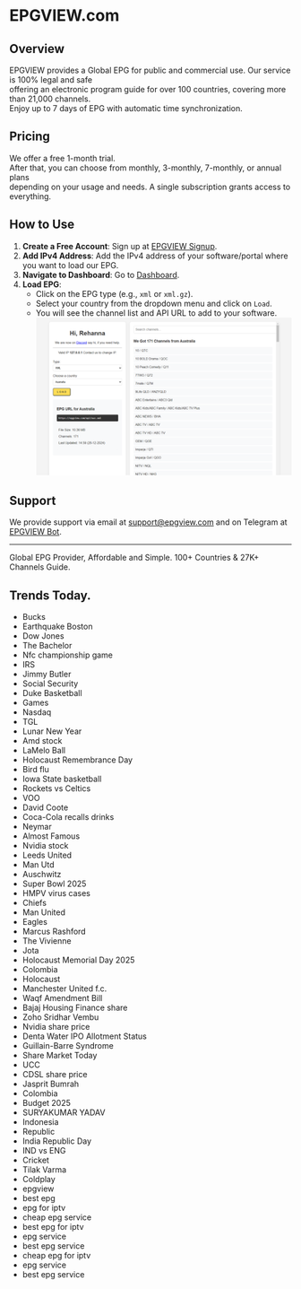 # EPGVIEW.com



## Overview
EPGVIEW provides a Global EPG for public and commercial use. Our service is 100% legal and safe\
offering an electronic program guide for over 100 countries, covering more than 21,000 channels.\
Enjoy up to 7 days of EPG with automatic time synchronization.

## Pricing
We offer a free 1-month trial. \
After that, you can choose from monthly, 3-monthly, 7-monthly, or annual plans \
depending on your usage and needs. A single subscription grants access to everything.

## How to Use
1. **Create a Free Account**: Sign up at [EPGVIEW Signup](https://epgview.com/signup.php).
2. **Add IPv4 Address**: Add the IPv4 address of your software/portal where you want to load our EPG.
3. **Navigate to Dashboard**: Go to [Dashboard](https://epgview.com/dashboard.php).
4. **Load EPG**:
   - Click on the EPG type (e.g., `xml` or `xml.gz`).
   - Select your country from the dropdown menu and click on `Load`.
   - You will see the channel list and API URL to add to your software.
![EPGVIEW](img/dashboard.png)
## Support
We provide support via email at [support@epgview.com](mailto:support@epgview.com) and on Telegram at [EPGVIEW Bot](https://t.me/epgview_bot).

---

Global EPG Provider, Affordable and Simple. 100+ Countries & 27K+ Channels Guide.

## Trends Today.

- Bucks
- Earthquake Boston
- Dow Jones
- The Bachelor
- Nfc championship game
- IRS
- Jimmy Butler
- Social Security
- Duke Basketball
- Games
- Nasdaq
- TGL
- Lunar New Year
- Amd stock
- LaMelo Ball
- Holocaust Remembrance Day
- Bird flu
- Iowa State basketball
- Rockets vs Celtics
- VOO
- David Coote
- Coca-Cola recalls drinks
- Neymar
- Almost Famous
- Nvidia stock
- Leeds United
- Man Utd
- Auschwitz
- Super Bowl 2025
- HMPV virus cases
- Chiefs
- Man United
- Eagles
- Marcus Rashford
- The Vivienne
- Jota
- Holocaust Memorial Day 2025
- Colombia
- Holocaust
- Manchester United f.c.
- Waqf Amendment Bill
- Bajaj Housing Finance share
- Zoho Sridhar Vembu
- Nvidia share price
- Denta Water IPO Allotment Status
- Guillain-Barre Syndrome
- Share Market Today
- UCC
- CDSL share price
- Jasprit Bumrah
- Colombia
- Budget 2025
- SURYAKUMAR YADAV
- Indonesia
- Republic
- India Republic Day
- IND vs ENG
- Cricket
- Tilak Varma
- Coldplay
- epgview
- best epg
- epg for iptv
- cheap epg service
- best epg for iptv
- epg service
- best epg service
- cheap epg for iptv
- epg service
- best epg service
